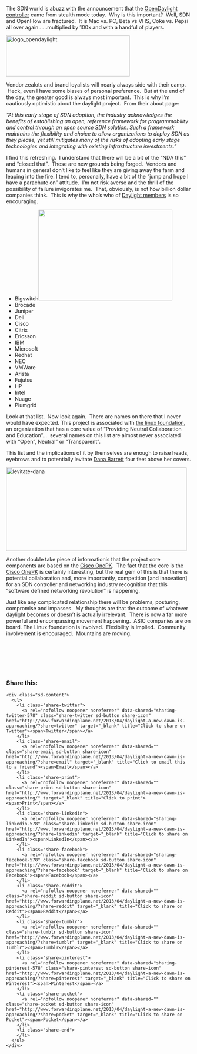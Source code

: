 The SDN world is abuzz with the announcement that the <a href="http://www.opendaylight.org" target="_blank">OpenDaylight controller</a> came from stealth mode today.  Why is this important?  Well, SDN and OpenFlow are fractured.  It is Mac vs. PC, Beta vs VHS, Coke vs. Pepsi all over again&#8230;&#8230;multiplied by 100x and with a handful of players.

[<img class="alignleft size-full wp-image-585" alt="logo_opendaylight" src="http://www.forwardingplane.net/wp-content/uploads/2013/04/logo_opendaylight.png" width="336" height="111" srcset="http://www.forwardingplane.net/wp-content/uploads/2013/04/logo_opendaylight.png 336w, http://www.forwardingplane.net/wp-content/uploads/2013/04/logo_opendaylight-300x99.png 300w" sizes="(max-width: 336px) 100vw, 336px" />](http://www.forwardingplane.net/wp-content/uploads/2013/04/logo_opendaylight.png)

Vendor zealots and brand loyalists will nearly always side with their camp.  Heck, even I have some biases of personal preference.  But at the end of the day, the greater good is always most important.  This is why I&#8217;m cautiously optimistic about the daylight project.  From their about page:

_&#8220;At this early stage of SDN adoption, the industry acknowledges the benefits of establishing an open, reference framework for programmability and control through an open source SDN solution. Such a framework maintains the flexibility and choice to allow organizations to deploy SDN as they please, yet still mitigates many of the risks of adopting early stage technologies and integrating with existing infrastructure investments.&#8221;_

I find this refreshing.  I understand that there will be a bit of the &#8220;NDA this&#8221; and &#8220;closed that&#8221;.  These are new grounds being forged.  Vendors and humans in general don&#8217;t like to feel like they are giving away the farm and leaping into the fire. I tend to, personally, have a bit of the &#8220;jump and hope I have a parachute on&#8221; attitude.  I&#8217;m not risk averse and the thrill of the possibility of failure invigorates me.  That, obviously, is not how billion dollar companies think.  This is why the who&#8217;s who of <a href="http://www.opendaylight.org/project/members" target="_blank">Daylight members</a> is so encouraging.

  * <span style="line-height: 13px;">Bigswitch<img class="alignright" alt="" src="http://upload.wikimedia.org/wikipedia/commons/thumb/6/67/Collaboration_logo_V2.svg/607px-Collaboration_logo_V2.svg.png" width="364" height="247" /></span>
  * Brocade
  * Juniper
  * Dell
  * Cisco
  * Citrix
  * Ericsson
  * IBM
  * Microsoft
  * Redhat
  * NEC
  * VMWare
  * Arista
  * Fujutsu
  * HP
  * Intel
  * Nuage
  * Plumgrid

Look at that list.  Now look again.  There are names on there that I never would have expected. This project is associated with <a href="http://www.linuxfoundation.org" target="_blank">the linux foundation</a>, an organization that has a core value of &#8220;Providing Neutral Collaboration and Education&#8221;&#8230;  several names on this list are almost never associated with &#8220;Open&#8221;, Neutral&#8221; or &#8220;Transparent&#8221;.

This list and the implications of it by themselves are enough to raise heads, eyebrows and to potentially levitate <a href="http://ghostbusters.wikia.com/wiki/Dana_Barrett" target="_blank">Dana Barrett</a> four feet above her covers.

<img class="wp-image-582 alignright" alt="levitate-dana" src="http://www.forwardingplane.net/wp-content/uploads/2013/04/levitate-dana.jpg" width="491" height="227" srcset="http://www.forwardingplane.net/wp-content/uploads/2013/04/levitate-dana.jpg 1365w, http://www.forwardingplane.net/wp-content/uploads/2013/04/levitate-dana-300x138.jpg 300w, http://www.forwardingplane.net/wp-content/uploads/2013/04/levitate-dana-1024x474.jpg 1024w, http://www.forwardingplane.net/wp-content/uploads/2013/04/levitate-dana-550x254.jpg 550w" sizes="(max-width: 491px) 100vw, 491px" /> 

Another double take piece of informationis that the project core components are based on the <a href="http://www.opendaylight.org/announcements/2013/04/industry-leaders-collaborate-opendaylight-project-donate-key-technologies" target="_blank">Cisco OnePK</a>.  The fact that the core is the <a href="http://www.cisco.com/en/US/prod/iosswrel/onepk.html" target="_blank">Cisco OnePK</a> is certainly interesting, but the real gem of this is that there is potential collaboration and, more importantly, competition [and innovation] for an SDN controller and networking industry recognition that this &#8220;software defined networking revolution&#8221; is happening.

Just like any complicated relationship there will be problems, posturing, compromise and impasses.  My thoughts are that the outcome of whatever daylight becomes or doesn&#8217;t is actually irrelevant.  There is now a far more powerful and encompassing movement happening.  ASIC companies are on board. The Linux foundation is involved.  Flexibility is implied.  Community involvement is encouraged.  Mountains are moving.

&nbsp;

&nbsp;

&nbsp;

<div class="sharedaddy sd-sharing-enabled">
  <div class="robots-nocontent sd-block sd-social sd-social-icon-text sd-sharing">
    <h3 class="sd-title">
      Share this:
    </h3>
    
    <div class="sd-content">
      <ul>
        <li class="share-twitter">
          <a rel="nofollow noopener noreferrer" data-shared="sharing-twitter-578" class="share-twitter sd-button share-icon" href="http://www.forwardingplane.net/2013/04/daylight-a-new-dawn-is-approaching/?share=twitter" target="_blank" title="Click to share on Twitter"><span>Twitter</span></a>
        </li>
        <li class="share-email">
          <a rel="nofollow noopener noreferrer" data-shared="" class="share-email sd-button share-icon" href="http://www.forwardingplane.net/2013/04/daylight-a-new-dawn-is-approaching/?share=email" target="_blank" title="Click to email this to a friend"><span>Email</span></a>
        </li>
        <li class="share-print">
          <a rel="nofollow noopener noreferrer" data-shared="" class="share-print sd-button share-icon" href="http://www.forwardingplane.net/2013/04/daylight-a-new-dawn-is-approaching/" target="_blank" title="Click to print"><span>Print</span></a>
        </li>
        <li class="share-linkedin">
          <a rel="nofollow noopener noreferrer" data-shared="sharing-linkedin-578" class="share-linkedin sd-button share-icon" href="http://www.forwardingplane.net/2013/04/daylight-a-new-dawn-is-approaching/?share=linkedin" target="_blank" title="Click to share on LinkedIn"><span>LinkedIn</span></a>
        </li>
        <li class="share-facebook">
          <a rel="nofollow noopener noreferrer" data-shared="sharing-facebook-578" class="share-facebook sd-button share-icon" href="http://www.forwardingplane.net/2013/04/daylight-a-new-dawn-is-approaching/?share=facebook" target="_blank" title="Click to share on Facebook"><span>Facebook</span></a>
        </li>
        <li class="share-reddit">
          <a rel="nofollow noopener noreferrer" data-shared="" class="share-reddit sd-button share-icon" href="http://www.forwardingplane.net/2013/04/daylight-a-new-dawn-is-approaching/?share=reddit" target="_blank" title="Click to share on Reddit"><span>Reddit</span></a>
        </li>
        <li class="share-tumblr">
          <a rel="nofollow noopener noreferrer" data-shared="" class="share-tumblr sd-button share-icon" href="http://www.forwardingplane.net/2013/04/daylight-a-new-dawn-is-approaching/?share=tumblr" target="_blank" title="Click to share on Tumblr"><span>Tumblr</span></a>
        </li>
        <li class="share-pinterest">
          <a rel="nofollow noopener noreferrer" data-shared="sharing-pinterest-578" class="share-pinterest sd-button share-icon" href="http://www.forwardingplane.net/2013/04/daylight-a-new-dawn-is-approaching/?share=pinterest" target="_blank" title="Click to share on Pinterest"><span>Pinterest</span></a>
        </li>
        <li class="share-pocket">
          <a rel="nofollow noopener noreferrer" data-shared="" class="share-pocket sd-button share-icon" href="http://www.forwardingplane.net/2013/04/daylight-a-new-dawn-is-approaching/?share=pocket" target="_blank" title="Click to share on Pocket"><span>Pocket</span></a>
        </li>
        <li class="share-end">
        </li>
      </ul>
    </div>
  </div>
</div>

